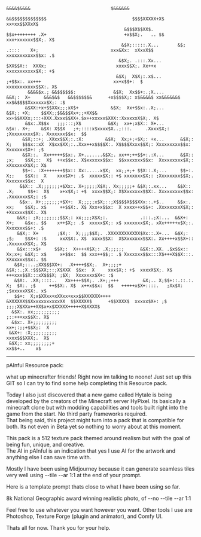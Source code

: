                                                                                                                       &&&&$&&&&                              $&&&&&&       
                                                                     &&$$$$$$$$$$$$$                                $$$$XXXXX+X$                        xx+xx$$XXxX$       
                                                &$$$X$$XX$.          $$x++++++++ .X+                             +x$$X;.   .. $$                  xxx+xxxxxx$$X;. X$       
                                               &$X;:::::.X...       &$; .::::    X+;                           xxx&Xx:  xXxxX$$                  xxxxxxxxxxx$$x: .$        
                                              &$X;. .:::.Xx...      $XX$$X::  XXXx;                          xxxx$$X;. Xx++x                     xxxxxxxxxxx$X;: +$        
                                             &$X;  X$X;:.x$...       ;+$$x:. xx+++                           xx+x$$+:  $                        xxxxxxxxxxx$$X:. X$        
            &&&&$x.; &&$$$$$$:              &$X;  Xx$$+:.;X....       &&X;:  X+     &&&$&$   &&$$$$$$&      +x$$$$X;: x$&&&&$ xx&&&&&&$     xx$&$$$$Xxxxxxx$X;: :$         
           &$XX:+x+$$XXx;;;xX$+            &$X;  Xx+$$x:..X;...       &$X;: +X;    $$XX;;$&&$$Xx+;;+XX$& xx+$$XXXx;:::+XXX.Xxxx$$XX+.$x++xxxxx$XXX::XxxxxxX$X;. X$         
           &$x:.X$$x   ;;;:::;X$          &$X;  xx+;x$X:: X+...       &$x:. X+;    &$X: X$$X   ;+;::::x$xxxx$X..;:::.     .Xxxx$X;: ;Xxxxxxxxx$X:. Xxxxxxx$$x:  $$         
          &$X;::+; .XXxx$$X;:.:X:        &$X;  Xx;+;+$X;: +x...      &$X;:  X;    $$$x::xX  X$xx$XX;:..Xxx++x$$$$X:. X$$$$Xxxx$$X;: Xxxxxxxxx$$x:  Xxxxxxx$X+: ;$          
          &$X::.  Xx+++++$$x:. X+.......&$X;. xx++;++$$+:.:X...      &$X:: ;x;    $$X;::  X$  ++x$$x:. X$xxxxxx$$x:  $$xxxxxxx$$x:  Xxxxxxxxx$X;: xXxxxxxX$X;: X$          
          $$+:. :X+++++++$$x:: Xx:.....x$X;  xx;;+;+ $$X::.X;...     $$+:. X;;    $$X::  X    xxx$X+: .$  xxxxx$X;: +$ xxxxxxx$X;: ;Xxxxxxxx$$X;. Xxxxxxx$$x:  X           
         &$X:: .X;;;;;;;+$Xx:. X+;;;;;X$X;. Xx;;;;;+ &$X;:.xx...    &$X:: .X;     $$+:  X$    x+x$X;: +$  xxxx$$X;: X$Xxxxxxx$$X:. Xxxxxxxxx$$x: .Xxxxxxx$X;: ;$           
         &$x:. X+;;;;;;;+$X+:  X;;;;;x$X;::;X$$$$X$$$XXx::.+$..     &$x:. xx;    $$X;. x$     ++$$X:. X$ Xxx+x$$x:  X xxxx++x$$+: .XxxxxxxxX$X;: +Xxxxxx$$X:. X$           
        &&X;: ;X;;;;;;;;$$X;: xx;;;;X$X;:.            .:::.;X:...  &&X+:  X+;    &$x:. $$    x++$X;: .$  xxxxx$X;: x$ xxxxxxx$X;. xXx+++++x$X;:. Xxxxxxx$$+: .$            
        &$X;: X+       ;$X;:  X;;;;$$X;. .XXXXXXXXXXXX$Xx::.X+...  &$X;: ;$;    $$X+: :$     xxX$X:. X$  xxxx$$X:  X$Xxxxxxx$$X:. Xx++++x$$X+:: .XxxxxxX$X;. X$            
        &$x:::x$+     $$X;:  X++++X$X;: .X;;;;;;      &$X::.XX. .$x$$x:: Xx;x+; &$X;: x$     x+$$x:  $$ xxx++$$;: .$ Xxxxxxx$$x:::X$+++X$$X:::. XXxxxxx$$x:. $$            
       &$X;::..;XX$$$XX+:  .X++++$$X;.  X+;;;;+       &$X;:.;X.:$$$XX;::;X$XXX  $$x:  X     xxx$X;: +$  xxxxX$X;. X$  +++xxx$$X:::xX$$$X; ;$X;  Xxxxxxx$X+: :$             
       &$X:. .XX;::::..   Xx++++$$X;. .X+;;+++         &X;.. X;$$+::.::.:.  X;  $X:. ;$     ++$$X:. X$  x++x$$x:  $$   +++++x$X+::::.   ;Xx$X: ;$xxxxxX$X:. x$             
       $$+:  X;x$XXxx+xXXxx+xxx$$XXXXXX++++            &XXXXXX$$XxxxxxxxxxxXX  $$XXXXX$      +$$XXXX$  xxxxx$X+: ;$       ;;;;X$XXx++XX$x+x$XXXXX+++++X$XXXX$              
      &$X:. xx;;;;;;;;;;                                                                           ;::+++xx$$X:. X$                                                        
      &$x:. X+;;;;;;;;;                                                                           xx+;:;;+$$X;:  X                                                         
     &&X+: :X;;;;;;;;;;                                                                           xxxx$$$XXX;.  X$                                                         
     &$X;: xx;;;;;;;;+                                                                             xx$$+..    x$                                                           
                        
-------------------------------------------------------------------------------------------------------------------------------------------------------------------------------------------                                                                                                                                                                               
pAInful Resource pack:

what up minecrafter friends! Right now im talking to noone! 
Just set up this GIT so I can try to find some help completing this Resource pack.  

Today I also just discovered that a new game called Hytale is being developed by the creators of the Minecraft server HyPixel.
Its basically a minecraft clone but with modding capabilities and tools built right into the game from the start.  No third party frameworks required.  
That being said, this project might turn into a pack that is compatible for both. 
Its not even in Beta yet so nothing to worry about at this moment.

This pack is a 512 texture pack themed around realism but with the goal of being fun, unique, and creative.  
The AI in pAInful is an indication that yes I use AI for the artwork and anything else I can save time with.

Mostly I have been using Midjourney because it can generate seamless tiles very well using --tile --ar 1:1 at the end of your prompt.

Here is a template prompt thats close to what I have been using so far.

8k National Geographic award winning realistic photo, of <name of texture with description> --no <negative prompt> --tile --ar 1:1 

Feel free to use whatever you want however you want. 
Other tools I use are Photoshop, Texture Forge (plugin and animator), and Comfy UI.  

Thats all for now. 
Thank you for your help.
